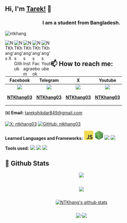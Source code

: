 ## Hi, I'm [Tarek!](https://www.facebook.com/tarek.shikdar.08) 👋
<h3 align="center">I am a student from Bangladesh.</h3>

<p align="left"> <img src="https://komarev.com/ghpvc/?username=ntkhang03&label=Views&color=blue&style=plastic" alt="ntkhang" /> </p>

<a href="https://x.com/TarekShikdar1">
  <img align="left" alt="NTKhang's X" width="30px" src="https://cdn.jsdelivr.net/npm/simple-icons@v15/icons/x.svg"/>
</a>
<a href="https://github.com/TAREK-691">
  <img align="left" alt="NTKhang's Github" width="30px" src="https://cdn.jsdelivr.net/npm/simple-icons@v3/icons/github.svg" />
</a>
<a href="https://instagram.com/_tarek.0">
  <img align="left" alt="NTKhang's Instagram" width="30px" src="https://cdn.jsdelivr.net/npm/simple-icons@v3/icons/instagram.svg" />
</a>
<a href="https://www.facebook.com/tarek.shikdar.08">
  <img align="left" alt="NTKhang's Facebook" width="30px" src="https://cdn.jsdelivr.net/npm/simple-icons@v3/icons/facebook.svg" />
</a>
<a href="https://www.youtube.com/ntkhang03">
  <img align="left" alt="NTKhang's Youtube" width="30px" src="https://cdn.jsdelivr.net/npm/simple-icons@v3/icons/youtube.svg" />
</a>

<br/>
<br/>

## 📫 How to reach me:

| Facebook | Telegram | X | Youtube |
| :---: | :---: | :---: | :---: |
| <a href="https://www.facebook.com/tarek.shikdar.08/"><img src="https://raw.githubusercontent.com/ntkhang03/ntkhang03/main/sources/qr-fb.svg" width="200"/></a><p><b><a href="https://www.facebook.com/100010382497517/">NTKhang03</a></b></p> | <a href="https://t.me/ntkhang03"><img src="https://raw.githubusercontent.com/ntkhang03/ntkhang03/main/sources/qr-tele.svg" width="200"/></a><p><b><a href="https://t.me/">NTKhang03</a></b></p> | <a href="https://x.com/TarekShikdar1"><img src="https://raw.githubusercontent.com/ntkhang03/ntkhang03/main/sources/qr-x.svg" width="200"/></a><p><b><a href="https://x.com/TarekShikdar1">NTKhang03</a></b></p> | <a href="https://www.youtube.com/c/NTKhang03"><img src="https://raw.githubusercontent.com/ntkhang03/ntkhang03/main/sources/qr-ytb.svg" width="200"/></a><p><b><a href="https://www.youtube.com/c/NTKhang03">NTKhang03</a></b></p> |

<!-- email -->
**✉️ Email:** tarekshikdar849@gmail.com

[![X: ntkhang03](https://img.shields.io/twitter/follow/ntkhang03)](https://x.com/ntkhang03)
[![GitHub: ntkhang03](https://img.shields.io/github/followers/ntkhang03?label=follow&style=social)](https://github.com/ntkhang03)

<!-- ngôn ngữ đã học -->
**Learned Languages and Frameworks:**
<code><img height="30" src="https://raw.githubusercontent.com/github/explore/80688e429a7d4ef2fca1e82350fe8e3517d3494d/topics/javascript/javascript.png" style="background: #000;"></code>
<code><img height="30" src="https://raw.githubusercontent.com/github/explore/80688e429a7d4ef2fca1e82350fe8e3517d3494d/topics/nodejs/nodejs.png"></code>
<code><img height="30" src="https://cdn.jsdelivr.net/gh/devicons/devicon/icons/html5/html5-original.svg"></code>
<code><img height="30" src="https://cdn.jsdelivr.net/gh/devicons/devicon/icons/bootstrap/bootstrap-original-wordmark.svg"></code>

**Tools used:**
<code><img height="30" src="https://cdn.jsdelivr.net/gh/devicons/devicon/icons/git/git-original.svg"></code>
<code><img height="30" src="https://cdn.jsdelivr.net/gh/devicons/devicon/icons/npm/npm-original-wordmark.svg"></code>
<code><img height="30" src="https://cdn.jsdelivr.net/gh/devicons/devicon/icons/vscode/vscode-original-wordmark.svg"></code>

## 📶 Github Stats
<p align="center">
  <img src="https://github-profile-trophy.vercel.app/?username=ntkhang03">
  <br>
  <br>
  
  <a href="https://github.com/ntkhang03">
    <img align="center" src="https://github-readme-stats.vercel.app/api/top-langs/?username=ntkhang03&theme=blue-green" style="margin-top: 10px;"/>
  </a>
  <br>
  <br>
  
  <a href="https://github.com/ntkhang03">
    <img align="center" src="https://github-readme-stats.vercel.app/api?username=ntkhang03&show_icons=true&theme=github_dark&line_height=27" alt="NTKhang's github stats" style="margin-top: 10px;"/>
  </a>
  <br>
  <br>

  <a href="https://github.com/fb-chat-api/fb-chat-api">
    <img align="center" src="https://github-readme-stats.vercel.app/api/pin/?username=fb-chat-api&repo=fb-chat-api&theme=github_dark" style="margin-top: 10px;"/>
  </a>
  <a href="https://github.com/ntkhang03/Goat-Bot-V2">
   <img align="center" src="https://github-readme-stats.vercel.app/api/pin/?username=ntkhang03&repo=Goat-Bot-V2&theme=github_dark" style="margin-top: 10px;"/>
  </a>
</p>
